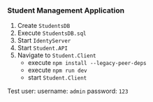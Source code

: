 ### Student Management Application

1. Create `StudentsDB`
2. Execute `StudentsDB.sql`
3. Start `IdentyServer`
4. Start `Student.API`
5. Navigate to `Student.Client`
     - execute `npm install --legacy-peer-deps`
	 - execute `npm run dev`
	 - start `Student.Client`

Test user:
username: `admin`
password: `123`